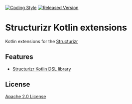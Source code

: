 [![Coding Style][ktlint-img]][ktlint] [![Released Version][maven-img]][maven]

# Structurizr Kotlin extensions


Kotlin extensions for the [Structurizr](https://structurizr.com/)

## Features

- [Structurizr Kotlin DSL library](./subprojects/dsl/README.md)

## License

[Apache 2.0 License](LICENSE.txt)

[ktlint-img]: https://img.shields.io/badge/code%20style-%E2%9D%A4-FF4081.svg
[ktlint]: https://ktlint.github.io/
[maven-img]: https://img.shields.io/maven-central/v/co.uzzu.structurizr.ktx/dsl.svg?maxAge=2000
[maven]: https://search.maven.org/search?q=g:co.uzzu.structurizr.ktx
